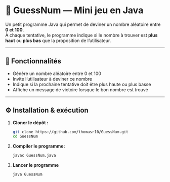 # 🎯 GuessNum — Mini jeu en Java

Un petit programme Java qui permet de deviner un nombre aléatoire entre **0 et 100**.  
À chaque tentative, le programme indique si le nombre à trouver est **plus haut** ou **plus bas** que la proposition de l’utilisateur.

---

## 🧠 Fonctionnalités

- Génère un nombre aléatoire entre 0 et 100  
- Invite l’utilisateur à deviner ce nombre  
- Indique si la prochaine tentative doit être plus haute ou plus basse  
- Affiche un message de victoire lorsque le bon nombre est trouvé  

---

## ⚙️ Installation & exécution

1. **Cloner le dépôt :**
   ```bash
   git clone https://github.com/thomasr10/GuessNum.git
   cd GuessNum
   ```
2. **Compiler le programme:**
   ```bash
   javac GuessNum.java
   ```
3. **Lancer le programme**
   ```bash
   java GuessNum
   ```
